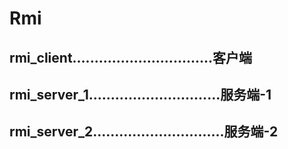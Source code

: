 <h1>Rmi</h1>
<h2>rmi_client................................客户端</h2>
<h2>rmi_server_1..............................服务端-1</h2>
<h2>rmi_server_2..............................服务端-2</h2>
